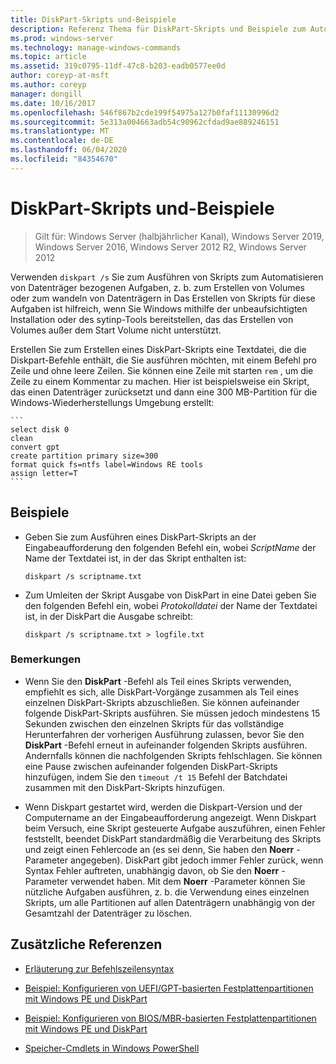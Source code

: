 ```yaml
---
title: DiskPart-Skripts und-Beispiele
description: Referenz Thema für DiskPart-Skripts und Beispiele zum Automatisieren von Datenträger bezogenen Aufgaben, z. b. zum Erstellen von Volumes oder zum wandeln von Datenträgern in dynamische Datenträger.
ms.prod: windows-server
ms.technology: manage-windows-commands
ms.topic: article
ms.assetid: 319c0795-11df-47c8-b203-eadb0577ee0d
author: coreyp-at-msft
ms.author: coreyp
manager: dongill
ms.date: 10/16/2017
ms.openlocfilehash: 546f867b2cde199f54975a127b0faf11130996d2
ms.sourcegitcommit: 5e313a004663adb54c90962cfdad9ae889246151
ms.translationtype: MT
ms.contentlocale: de-DE
ms.lasthandoff: 06/04/2020
ms.locfileid: "84354670"
---
```

# <a name="diskpart-scripts-and-examples"></a>DiskPart-Skripts und-Beispiele

> Gilt für: Windows Server (halbjährlicher Kanal), Windows Server 2019, Windows Server 2016, Windows Server 2012 R2, Windows Server 2012

Verwenden `diskpart /s` Sie zum Ausführen von Skripts zum Automatisieren von Datenträger bezogenen Aufgaben, z. b. zum Erstellen von Volumes oder zum wandeln von Datenträgern in Das Erstellen von Skripts für diese Aufgaben ist hilfreich, wenn Sie Windows mithilfe der unbeaufsichtigten Installation oder des sytinp-Tools bereitstellen, das das Erstellen von Volumes außer dem Start Volume nicht unterstützt.

Erstellen Sie zum Erstellen eines DiskPart-Skripts eine Textdatei, die die Diskpart-Befehle enthält, die Sie ausführen möchten, mit einem Befehl pro Zeile und ohne leere Zeilen. Sie können eine Zeile mit starten `rem` , um die Zeile zu einem Kommentar zu machen. Hier ist beispielsweise ein Skript, das einen Datenträger zurücksetzt und dann eine 300 MB-Partition für die Windows-Wiederherstellungs Umgebung erstellt:

    ```
    select disk 0
    clean
    convert gpt
    create partition primary size=300
    format quick fs=ntfs label=Windows RE tools
    assign letter=T
    ```

## <a name="examples"></a>Beispiele

- Geben Sie zum Ausführen eines DiskPart-Skripts an der Eingabeaufforderung den folgenden Befehl ein, wobei *ScriptName* der Name der Textdatei ist, in der das Skript enthalten ist:

    ```
    diskpart /s scriptname.txt
    ```

- Zum Umleiten der Skript Ausgabe von DiskPart in eine Datei geben Sie den folgenden Befehl ein, wobei *Protokolldatei* der Name der Textdatei ist, in der DiskPart die Ausgabe schreibt:

    ```
    diskpart /s scriptname.txt > logfile.txt
    ```

### <a name="remarks"></a>Bemerkungen

- Wenn Sie den **DiskPart** -Befehl als Teil eines Skripts verwenden, empfiehlt es sich, alle DiskPart-Vorgänge zusammen als Teil eines einzelnen DiskPart-Skripts abzuschließen. Sie können aufeinander folgende DiskPart-Skripts ausführen. Sie müssen jedoch mindestens 15 Sekunden zwischen den einzelnen Skripts für das vollständige Herunterfahren der vorherigen Ausführung zulassen, bevor Sie den **DiskPart** -Befehl erneut in aufeinander folgenden Skripts ausführen. Andernfalls können die nachfolgenden Skripts fehlschlagen. Sie können eine Pause zwischen aufeinander folgenden DiskPart-Skripts hinzufügen, indem Sie den `timeout /t 15` Befehl der Batchdatei zusammen mit den DiskPart-Skripts hinzufügen.

- Wenn Diskpart gestartet wird, werden die Diskpart-Version und der Computername an der Eingabeaufforderung angezeigt. Wenn Diskpart beim Versuch, eine Skript gesteuerte Aufgabe auszuführen, einen Fehler feststellt, beendet DiskPart standardmäßig die Verarbeitung des Skripts und zeigt einen Fehlercode an (es sei denn, Sie haben den **Noerr** -Parameter angegeben). DiskPart gibt jedoch immer Fehler zurück, wenn Syntax Fehler auftreten, unabhängig davon, ob Sie den **Noerr** -Parameter verwendet haben. Mit dem **Noerr** -Parameter können Sie nützliche Aufgaben ausführen, z. b. die Verwendung eines einzelnen Skripts, um alle Partitionen auf allen Datenträgern unabhängig von der Gesamtzahl der Datenträger zu löschen.

## <a name="additional-references"></a>Zusätzliche Referenzen

- [Erläuterung zur Befehlszeilensyntax](command-line-syntax-key.md)

- [Beispiel: Konfigurieren von UEFI/GPT-basierten Festplattenpartitionen mit Windows PE und DiskPart](https://docs.microsoft.com/previous-versions/windows/it-pro/windows-8.1-and-8/hh825686(v=win.10))

- [Beispiel: Konfigurieren von BIOS/MBR-basierten Festplattenpartitionen mit Windows PE und DiskPart](https://docs.microsoft.com/previous-versions/windows/it-pro/windows-8.1-and-8/hh825677(v=win.10))

- [Speicher-Cmdlets in Windows PowerShell](https://docs.microsoft.com/powershell/module/storage/?view=win10-ps)
